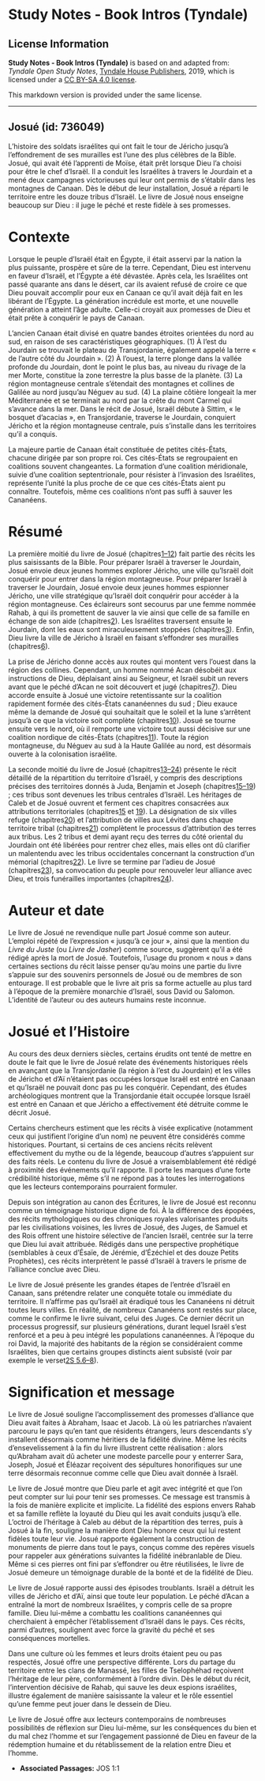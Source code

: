 # Study Notes - Book Intros (Tyndale)

## License Information

**Study Notes - Book Intros (Tyndale)** is based on and adapted from: _Tyndale Open Study Notes_, [Tyndale House Publishers](https://tyndaleopenresources.com/), 2019, which is licensed under a [CC BY-SA 4.0 license](https://creativecommons.org/licenses/by-sa/4.0/legalcode.en).

This markdown version is provided under the same license.



--------------------------------

## Josué (id: 736049)

L’histoire des soldats israélites qui ont fait le tour de Jéricho jusqu’à l’effondrement de ses murailles est l’une des plus célèbres de la Bible. Josué, qui avait été l’apprenti de Moïse, était prêt lorsque Dieu l’a choisi pour être le chef d’Israël. Il a conduit les Israélites à travers le Jourdain et a mené deux campagnes victorieuses qui leur ont permis de s’établir dans les montagnes de Canaan. Dès le début de leur installation, Josué a réparti le territoire entre les douze tribus d’Israël. Le livre de Josué nous enseigne beaucoup sur Dieu : il juge le péché et reste fidèle à ses promesses.

Contexte
========

Lorsque le peuple d’Israël était en Égypte, il était asservi par la nation la plus puissante, prospère et sûre de la terre. Cependant, Dieu est intervenu en faveur d’Israël, et l’Égypte a été dévastée. Après cela, les Israélites ont passé quarante ans dans le désert, car ils avaient refusé de croire ce que Dieu pouvait accomplir pour eux en Canaan ce qu’il avait déjà fait en les libérant de l’Égypte. La génération incrédule est morte, et une nouvelle génération a atteint l’âge adulte. Celle\-ci croyait aux promesses de Dieu et était prête à conquérir le pays de Canaan.

L’ancien Canaan était divisé en quatre bandes étroites orientées du nord au sud, en raison de ses caractéristiques géographiques. (1\) À l’est du Jourdain se trouvait le plateau de Transjordanie, également appelé la terre « de l’autre côté du Jourdain ». (2\) À l’ouest, la terre plonge dans la vallée profonde du Jourdain, dont le point le plus bas, au niveau du rivage de la mer Morte, constitue la zone terrestre la plus basse de la planète. (3\) La région montagneuse centrale s’étendait des montagnes et collines de Galilée au nord jusqu’au Néguev au sud. (4\) La plaine côtière longeait la mer Méditerranée et se terminait au nord par la crête du mont Carmel qui s’avance dans la mer. Dans le récit de Josué, Israël débute à Sittim, « le bosquet d’acacias », en Transjordanie, traverse le Jourdain, conquiert Jéricho et la région montagneuse centrale, puis s’installe dans les territoires qu’il a conquis.

La majeure partie de Canaan était constituée de petites cités\-États, chacune dirigée par son propre roi. Ces cités\-États se regroupaient en coalitions souvent changeantes. La formation d’une coalition méridionale, suivie d’une coalition septentrionale, pour résister à l’invasion des Israélites, représente l’unité la plus proche de ce que ces cités\-États aient pu connaître. Toutefois, même ces coalitions n’ont pas suffi à sauver les Cananéens.

Résumé
======

La première moitié du livre de Josué (chapitres[1–12](https://ref.ly/Josh1:1-Josh12:24)) fait partie des récits les plus saisissants de la Bible. Pour préparer Israël à traverser le Jourdain, Josué envoie deux jeunes hommes explorer Jéricho, une ville qu’Israël doit conquérir pour entrer dans la région montagneuse. Pour préparer Israël à traverser le Jourdain, Josué envoie deux jeunes hommes espionner Jéricho, une ville stratégique qu’Israël doit conquérir pour accéder à la région montagneuse. Ces éclaireurs sont secourus par une femme nommée Rahab, à qui ils promettent de sauver la vie ainsi que celle de sa famille en échange de son aide (chapitres[2](https://ref.ly/Josh2:1-Josh2:24)). Les Israélites traversent ensuite le Jourdain, dont les eaux sont miraculeusement stoppées (chapitres[3](https://ref.ly/Josh3:1-Josh3:17)). Enfin, Dieu livre la ville de Jéricho à Israël en faisant s’effondrer ses murailles (chapitres[6](https://ref.ly/Josh6:1-Josh6:27)).

La prise de Jéricho donne accès aux routes qui montent vers l’ouest dans la région des collines. Cependant, un homme nommé Acan désobéit aux instructions de Dieu, déplaisant ainsi au Seigneur, et Israël subit un revers avant que le péché d’Acan ne soit découvert et jugé (chapitres[7](https://ref.ly/Josh7:1-Josh7:26)). Dieu accorde ensuite à Josué une victoire retentissante sur la coalition rapidement formée des cités\-États cananéennes du sud ; Dieu exauce même la demande de Josué qui souhaitait que le soleil et la lune s’arrêtent jusqu’à ce que la victoire soit complète (chapitres[10](https://ref.ly/Josh10:1-Josh10:43)). Josué se tourne ensuite vers le nord, où il remporte une victoire tout aussi décisive sur une coalition nordique de cités\-États (chapitres[11](https://ref.ly/Josh11:1-Josh11:23)). Toute la région montagneuse, du Néguev au sud à la Haute Galilée au nord, est désormais ouverte à la colonisation israélite.

La seconde moitié du livre de Josué (chapitres[13–24](https://ref.ly/Josh13:1-Josh24:33)) présente le récit détaillé de la répartition du territoire d’Israël, y compris des descriptions précises des territoires donnés à Juda, Benjamin et Joseph (chapitres[15–19](https://ref.ly/Josh15:1-Josh19:51)) ; ces tribus sont devenues les tribus centrales d’Israël. Les héritages de Caleb et de Josué ouvrent et ferment ces chapitres consacrées aux attributions territoriales (chapitres[15](https://ref.ly/Josh15:1-Josh15:63) et [19](https://ref.ly/Josh19:1-Josh19:51)). La désignation de six villes refuge (chapitres[20](https://ref.ly/Josh20:1-Josh20:9)) et l’attribution de villes aux Lévites dans chaque territoire tribal (chapitres[21](https://ref.ly/Josh21:1-Josh21:45)) complètent le processus d’attribution des terres aux tribus. Les 2 tribus et demi ayant reçu des terres du côté oriental du Jourdain ont été libérées pour rentrer chez elles, mais elles ont dû clarifier un malentendu avec les tribus occidentales concernant la construction d’un mémorial (chapitres[22](https://ref.ly/Josh22:1-Josh22:34)). Le livre se termine par l’adieu de Josué (chapitres[23](https://ref.ly/Josh23:1-Josh23:16)), sa convocation du peuple pour renouveler leur alliance avec Dieu, et trois funérailles importantes (chapitres[24](https://ref.ly/Josh24:1-Josh24:33)).

Auteur et date
==============

Le livre de Josué ne revendique nulle part Josué comme son auteur. L’emploi répété de l’expression « jusqu’à ce jour », ainsi que la mention du *Livre du Juste* (ou *Livre de Jasher*) comme source, suggèrent qu’il a été rédigé après la mort de Josué. Toutefois, l’usage du pronom « nous » dans certaines sections du récit laisse penser qu’au moins une partie du livre s’appuie sur des souvenirs personnels de Josué ou de membres de son entourage. Il est probable que le livre ait pris sa forme actuelle au plus tard à l’époque de la première monarchie d’Israël, sous David ou Salomon. L’identité de l’auteur ou des auteurs humains reste inconnue.

Josué et l’Histoire
===================

Au cours des deux derniers siècles, certains érudits ont tenté de mettre en doute le fait que le livre de Josué relate des événements historiques réels en avançant que la Transjordanie (la région à l’est du Jourdain) et les villes de Jéricho et d’Aï n’étaient pas occupées lorsque Israël est entré en Canaan et qu’Israël ne pouvait donc pas pu les conquérir. Cependant, des études archéologiques montrent que la Transjordanie était occupée lorsque Israël est entré en Canaan et que Jéricho a effectivement été détruite comme le décrit Josué.

Certains chercheurs estiment que les récits à visée explicative (notamment ceux qui justifient l’origine d’un nom) ne peuvent être considérés comme historiques. Pourtant, si certains de ces anciens récits relèvent effectivement du mythe ou de la légende, beaucoup d’autres s’appuient sur des faits réels. Le contenu du livre de Josué a vraisemblablement été rédigé à proximité des événements qu’il rapporte. Il porte les marques d’une forte crédibilité historique, même s’il ne répond pas à toutes les interrogations que les lecteurs contemporains pourraient formuler.

Depuis son intégration au canon des Écritures, le livre de Josué est reconnu comme un témoignage historique digne de foi. À la différence des épopées, des récits mythologiques ou des chroniques royales valorisantes produits par les civilisations voisines, les livres de Josué, des Juges, de Samuel et des Rois offrent une histoire sélective de l’ancien Israël, centrée sur la terre que Dieu lui avait attribuée. Rédigés dans une perspective prophétique (semblables à ceux d’Ésaïe, de Jérémie, d’Ézéchiel et des douze Petits Prophètes), ces récits interprètent le passé d’Israël à travers le prisme de l’alliance conclue avec Dieu.

Le livre de Josué présente les grandes étapes de l’entrée d’Israël en Canaan, sans prétendre relater une conquête totale ou immédiate du territoire. Il n’affirme pas qu’Israël ait éradiqué tous les Cananéens ni détruit toutes leurs villes. En réalité, de nombreux Cananéens sont restés sur place, comme le confirme le livre suivant, celui des Juges. Ce dernier décrit un processus progressif, sur plusieurs générations, durant lequel Israël s’est renforcé et a peu à peu intégré les populations cananéennes. À l’époque du roi David, la majorité des habitants de la région se considéraient comme Israélites, bien que certains groupes distincts aient subsisté (voir par exemple le verset[2S 5\.6–8](https://ref.ly/2Sam5:6-2Sam5:8)).

Signification et message
========================

Le livre de Josué souligne l’accomplissement des promesses d’alliance que Dieu avait faites à Abraham, Isaac et Jacob. Là où les patriarches n’avaient parcouru le pays qu’en tant que résidents étrangers, leurs descendants s’y installent désormais comme héritiers de la fidélité divine. Même les récits d’ensevelissement à la fin du livre illustrent cette réalisation : alors qu’Abraham avait dû acheter une modeste parcelle pour y enterrer Sara, Joseph, Josué et Éléazar reçoivent des sépultures honorifiques sur une terre désormais reconnue comme celle que Dieu avait donnée à Israël.

Le livre de Josué montre que Dieu parle et agit avec intégrité et que l’on peut compter sur lui pour tenir ses promesses. Ce message est transmis à la fois de manière explicite et implicite. La fidélité des espions envers Rahab et sa famille reflète la loyauté du Dieu qui les avait conduits jusqu’à elle. L’octroi de l’héritage à Caleb au début de la répartition des terres, puis à Josué à la fin, souligne la manière dont Dieu honore ceux qui lui restent fidèles toute leur vie. Josué rapporte également la construction de monuments de pierre dans tout le pays, conçus comme des repères visuels pour rappeler aux générations suivantes la fidélité inébranlable de Dieu. Même si ces pierres ont fini par s’effondrer ou être réutilisées, le livre de Josué demeure un témoignage durable de la bonté et de la fidélité de Dieu.

Le livre de Josué rapporte aussi des épisodes troublants. Israël a détruit les villes de Jéricho et d’Aï, ainsi que toute leur population. Le péché d’Acan a entraîné la mort de nombreux Israélites, y compris celle de sa propre famille. Dieu lui\-même a combattu les coalitions cananéennes qui cherchaient à empêcher l’établissement d’Israël dans le pays. Ces récits, parmi d’autres, soulignent avec force la gravité du péché et ses conséquences mortelles.

Dans une culture où les femmes et leurs droits étaient peu ou pas respectés, Josué offre une perspective différente. Lors du partage du territoire entre les clans de Manassé, les filles de Tselophéhad reçoivent l’héritage de leur père, conformément à l’ordre divin. Dès le début du récit, l’intervention décisive de Rahab, qui sauve les deux espions israélites, illustre également de manière saisissante la valeur et le rôle essentiel qu’une femme peut jouer dans le dessein de Dieu.

Le livre de Josué offre aux lecteurs contemporains de nombreuses possibilités de réflexion sur Dieu lui\-même, sur les conséquences du bien et du mal chez l’homme et sur l’engagement passionné de Dieu en faveur de la rédemption humaine et du rétablissement de la relation entre Dieu et l’homme.

* **Associated Passages:** JOS 1:1

